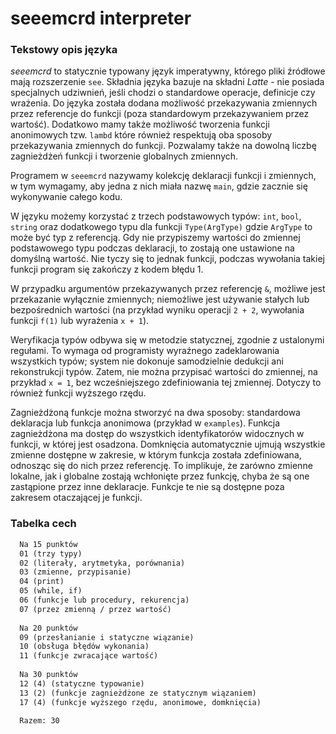 # seeemcrd interpreter

### Tekstowy opis języka

*seeemcrd* to statycznie typowany język imperatywny, którego pliki źródłowe mają rozszerzenie `see`.
Składnia języka bazuje na składni *Latte* - nie posiada specjalnych udziwnień,
jeśli chodzi o standardowe operacje, definicje czy wrażenia. Do języka została dodana
możliwość przekazywania zmiennych przez referencje do funkcji (poza standardowym przekazywaniem przez wartość).
Dodatkowo mamy także możliwość tworzenia funkcji anonimowych tzw. `lambd` które również respektują oba sposoby
przekazywania zmiennych do funkcji. Pozwalamy także na dowolną liczbę zagnieżdżeń funkcji i tworzenie globalnych
zmiennych.

Programem w `seeemcrd` nazywamy kolekcję deklaracji funkcji i zmiennych, w tym wymagamy, aby jedna z nich
miała nazwę `main`, gdzie zacznie się wykonywanie całego kodu.

W języku możemy korzystać z trzech podstawowych typów: `int`, `bool`, `string` oraz dodatkowego typu dla funkcji
`Type(ArgType)` gdzie `ArgType` to może być typ z referencją. Gdy nie przypiszemy wartości do zmiennej podstawowego typu
podczas deklaracji, to zostają one ustawione na domyślną wartość. Nie tyczy się to jednak funkcji, podczas wywołania
takiej funkcji program się zakończy z kodem błędu 1.

W przypadku argumentów przekazywanych przez referencję `&`, możliwe jest przekazanie wyłącznie zmiennych; niemożliwe
jest używanie stałych lub bezpośrednich wartości (na przykład wyniku operacji `2 + 2`,
wywołania funkcji `f(1)` lub wyrażenia `x + 1`).

Weryfikacja typów odbywa się w metodzie statycznej, zgodnie z ustalonymi regułami. To wymaga od programisty wyraźnego
zadeklarowania wszystkich typów; system nie dokonuje samodzielnie dedukcji ani rekonstrukcji typów. Zatem, nie można
przypisać wartości do zmiennej, na przykład `x = 1`, bez wcześniejszego zdefiniowania tej zmiennej. Dotyczy to również
funkcji wyższego rzędu.

Zagnieżdżoną funkcje można stworzyć na dwa sposoby: standardowa deklaracja lub funkcja anonimowa (przykład
w `examples`). Funkcja zagnieżdżona ma dostęp do wszystkich identyfikatorów widocznych w funkcji, w której jest
osadzona. Domknięcia automatycznie ujmują wszystkie zmienne dostępne w zakresie, w którym funkcja została zdefiniowana,
odnosząc się do nich przez referencję. To implikuje, że zarówno zmienne lokalne, jak i globalne zostają wchłonięte przez
funkcję, chyba że są one zastąpione przez inne deklaracje. Funkcje te nie są dostępne poza zakresem otaczającej je
funkcji.

### Tabelka cech

```txt
  Na 15 punktów
  01 (trzy typy)
  02 (literały, arytmetyka, porównania)
  03 (zmienne, przypisanie)
  04 (print)
  05 (while, if)
  06 (funkcje lub procedury, rekurencja)
  07 (przez zmienną / przez wartość)
  
  Na 20 punktów
  09 (przesłanianie i statyczne wiązanie)
  10 (obsługa błędów wykonania)
  11 (funkcje zwracające wartość)
  
  Na 30 punktów
  12 (4) (statyczne typowanie)
  13 (2) (funkcje zagnieżdżone ze statycznym wiązaniem)
  17 (4) (funkcje wyższego rzędu, anonimowe, domknięcia)
  
  Razem: 30
```